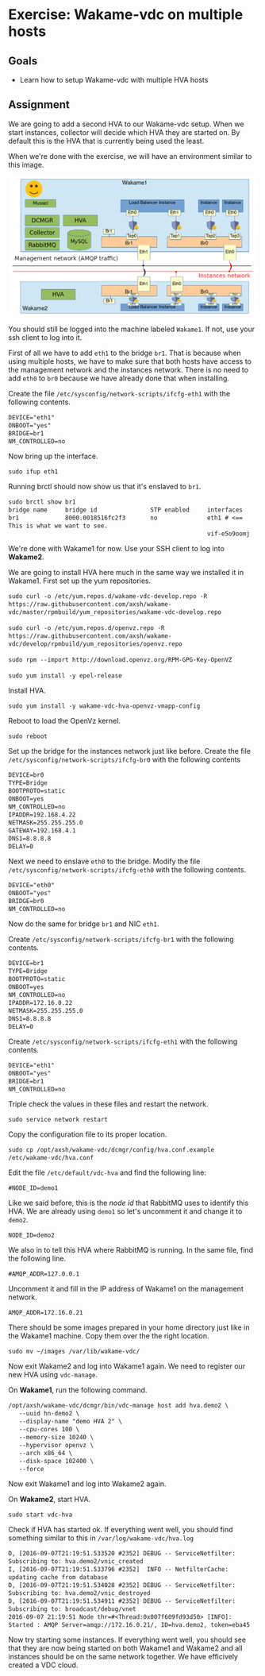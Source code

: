 # Exercise: Wakame-vdc on multiple hosts

## Goals

* Learn how to setup Wakame-vdc with multiple HVA hosts

## Assignment

We are going to add a second HVA to our Wakame-vdc setup. When we start instances, collector will decide which HVA they are started on. By default this is the HVA that is currently being used the least.

When we're done with the exercise, we will have an environment similar to this image.

![Wakame-vdc on multiple hosts](images/04_01_01_multi_host_wakame.png)


You should still be logged into the machine labeled `Wakame1`. If not, use your ssh client to log into it.

First of all we have to add `eth1` to the bridge `br1`. That is because when using multiple hosts, we have to make sure that both hosts have access to the management network and the instances network. There is no need to add `eth0` to `br0` because we have already done that when installing.


Create the file `/etc/sysconfig/network-scripts/ifcfg-eth1` with the following contents.

```
DEVICE="eth1"
ONBOOT="yes"
BRIDGE=br1
NM_CONTROLLED=no
```

Now bring up the interface.

```
sudo ifup eth1
```

Running brctl should now show us that it's enslaved to `br1`.

```
sudo brctl show br1
bridge name     bridge id               STP enabled     interfaces
br1             8000.0018516fc2f3       no              eth1 # <== This is what we want to see.
                                                        vif-e5o9oomj
```

We're done with Wakame1 for now. Use your SSH client to log into **Wakame2**.

We are going to install HVA here much in the same way we installed it in Wakame1. First set up the yum repositories.

```
sudo curl -o /etc/yum.repos.d/wakame-vdc-develop.repo -R https://raw.githubusercontent.com/axsh/wakame-vdc/master/rpmbuild/yum_repositories/wakame-vdc-develop.repo

sudo curl -o /etc/yum.repos.d/openvz.repo -R https://raw.githubusercontent.com/axsh/wakame-vdc/develop/rpmbuild/yum_repositories/openvz.repo

sudo rpm --import http://download.openvz.org/RPM-GPG-Key-OpenVZ

sudo yum install -y epel-release
```

Install HVA.

```
sudo yum install -y wakame-vdc-hva-openvz-vmapp-config
```

Reboot to load the OpenVz kernel.

```
sudo reboot
```

Set up the bridge for the instances network just like before. Create the file `/etc/sysconfig/network-scripts/ifcfg-br0` with the following contents

```
DEVICE=br0
TYPE=Bridge
BOOTPROTO=static
ONBOOT=yes
NM_CONTROLLED=no
IPADDR=192.168.4.22
NETMASK=255.255.255.0
GATEWAY=192.168.4.1
DNS1=8.8.8.8
DELAY=0
```

Next we need to enslave `eth0` to the bridge. Modify the file `/etc/sysconfig/network-scripts/ifcfg-eth0` with the following contents.

```
DEVICE="eth0"
ONBOOT="yes"
BRIDGE=br0
NM_CONTROLLED=no
```

Now do the same for bridge `br1` and NIC `eth1`.

Create `/etc/sysconfig/network-scripts/ifcfg-br1` with the following contents.

```
DEVICE=br1
TYPE=Bridge
BOOTPROTO=static
ONBOOT=yes
NM_CONTROLLED=no
IPADDR=172.16.0.22
NETMASK=255.255.255.0
DNS1=8.8.8.8
DELAY=0
```

Create `/etc/sysconfig/network-scripts/ifcfg-eth1` with the following contents.

```
DEVICE="eth1"
ONBOOT="yes"
BRIDGE=br1
NM_CONTROLLED=no
```

Triple check the values in these files and restart the network.

```
sudo service network restart
```

Copy the configuration file to its proper location.

```
sudo cp /opt/axsh/wakame-vdc/dcmgr/config/hva.conf.example /etc/wakame-vdc/hva.conf
```

Edit the file `/etc/default/vdc-hva` and find the following line:

```
#NODE_ID=demo1
```

Like we said before, this is the *node id* that RabbitMQ uses to identify this HVA. We are already using `demo1` so let's uncomment it and change it to `demo2`.

```
NODE_ID=demo2
```

We also in to tell this HVA where RabbitMQ is running. In the same file, find the following line.

```
#AMQP_ADDR=127.0.0.1
```

Uncomment it and fill in the IP address of Wakame1 on the management network.

```
AMQP_ADDR=172.16.0.21
```

There should be some images prepared in your home directory just like in the Wakame1 machine. Copy them over the the right location.

```
sudo mv ~/images /var/lib/wakame-vdc/
```

Now exit Wakame2 and log into Wakame1 again. We need to register our new HVA using `vdc-manage`.

On **Wakame1**, run the following command.

```
/opt/axsh/wakame-vdc/dcmgr/bin/vdc-manage host add hva.demo2 \
   --uuid hn-demo2 \
   --display-name "demo HVA 2" \
   --cpu-cores 100 \
   --memory-size 10240 \
   --hypervisor openvz \
   --arch x86_64 \
   --disk-space 102400 \
   --force
```

Now exit Wakame1 and log into Wakame2 again.

On **Wakame2**, start HVA.

```
sudo start vdc-hva
```

Check if HVA has started ok. If everything went well, you should find something similar to this in `/var/log/wakame-vdc/hva.log`

```
D, [2016-09-07T21:19:51.533520 #2352] DEBUG -- ServiceNetfilter: Subscribing to: hva.demo2/vnic_created
I, [2016-09-07T21:19:51.533796 #2352]  INFO -- NetfilterCache: updating cache from database
D, [2016-09-07T21:19:51.534028 #2352] DEBUG -- ServiceNetfilter: Subscribing to: hva.demo2/vnic_destroyed
D, [2016-09-07T21:19:51.534911 #2352] DEBUG -- ServiceNetfilter: Subscribing to: broadcast/debug/vnet
2016-09-07 21:19:51 Node thr=#<Thread:0x007f609fd93d50> [INFO]: Started : AMQP Server=amqp://172.16.0.21/, ID=hva.demo2, token=eba45
```

Now try starting some instances. If everything went well, you should see that they are now being started on both Wakame1 and Wakame2 and all instances should be on the same network together. We have efficively created a VDC cloud.
